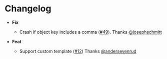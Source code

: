 # Changelog

- **Fix**
  - Crash if object key includes a comma ([#49](https://github.com/esdoc/esdoc-plugins/pull/49)). Thanks [@josephschmitt](https://github.com/josephschmitt)

- **Feat**
  - Support custom template ([#12](https://github.com/esdoc/esdoc-plugins/pull/12)) Thanks [@andersevenrud](https://github.com/andersevenrud)